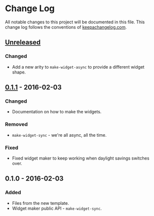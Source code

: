 # Change Log
All notable changes to this project will be documented in this file. This change log follows the conventions of [keepachangelog.com](http://keepachangelog.com/).

## [Unreleased][unreleased]
### Changed
- Add a new arity to `make-widget-async` to provide a different widget shape.

## [0.1.1] - 2016-02-03
### Changed
- Documentation on how to make the widgets.

### Removed
- `make-widget-sync` - we're all async, all the time.

### Fixed
- Fixed widget maker to keep working when daylight savings switches over.

## 0.1.0 - 2016-02-03
### Added
- Files from the new template.
- Widget maker public API - `make-widget-sync`.

[unreleased]: https://github.com/your-name/lein-deploy-uberjar/compare/0.1.1...HEAD
[0.1.1]: https://github.com/your-name/lein-deploy-uberjar/compare/0.1.0...0.1.1
